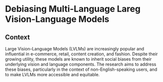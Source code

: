 # Debiasing Multi-Language Lareg Vision-Language Models

## Context

Large Vision-Language Models (LVLMs) are increasingly popular and influential in e-commerce, retail, content creation, and fashion. Despite their growing utility, these models are known to inherit social biases from their underlying vision and language components. The research aims to address these biases, particularly in the context of non-English-speaking users, and to make LVLMs more accessible and equitable.
